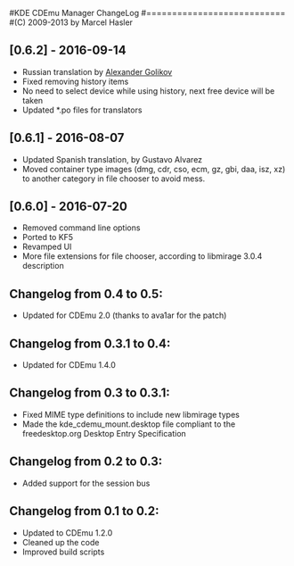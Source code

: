 #KDE CDEmu Manager ChangeLog
#===========================
#(C) 2009-2013 by Marcel Hasler

## [0.6.2] - 2016-09-14
- Russian translation by [Alexander Golikov](https://github.com/alexws54tk)
- Fixed removing history items
- No need to select device while using history, next free device will be taken
- Updated *.po files for translators

## [0.6.1] - 2016-08-07
- Updated Spanish translation, by Gustavo Alvarez
- Moved container type images (dmg, cdr, cso, ecm, gz, gbi, daa, isz, xz) to another category in file chooser to avoid mess.

## [0.6.0] - 2016-07-20
- Removed command line options
- Ported to KF5
- Revamped UI
- More file extensions for file chooser, according to libmirage 3.0.4 description


Changelog from 0.4 to 0.5:
--------------------------
* Updated for CDEmu 2.0 (thanks to ava1ar for the patch)

Changelog from 0.3.1 to 0.4:
----------------------------
* Updated for CDEmu 1.4.0

Changelog from 0.3 to 0.3.1:
----------------------------
* Fixed MIME type definitions to include new libmirage types
* Made the kde_cdemu_mount.desktop file compliant to the freedesktop.org Desktop Entry Specification

Changelog from 0.2 to 0.3:
--------------------------
* Added support for the session bus

Changelog from 0.1 to 0.2:
--------------------------
* Updated to CDEmu 1.2.0
* Cleaned up the code
* Improved build scripts
